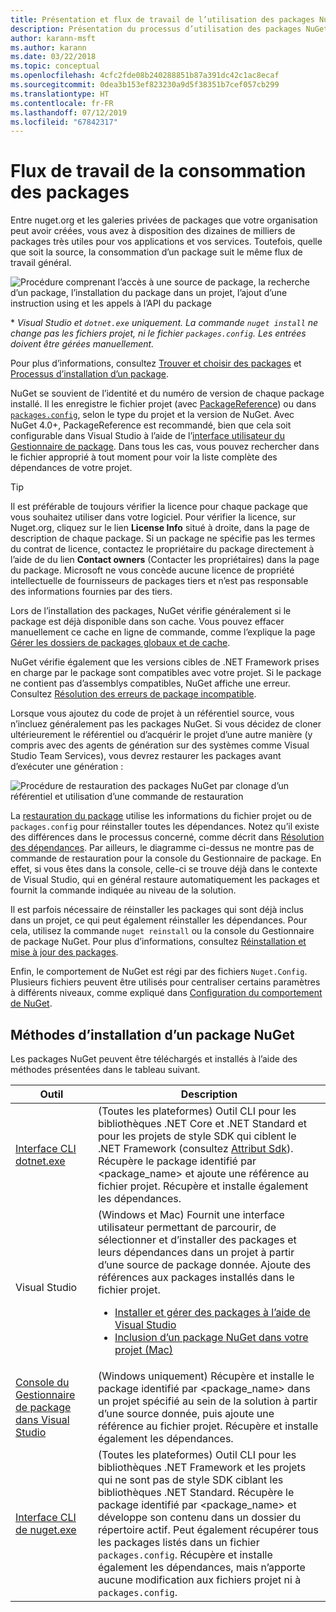 ```yaml
---
title: Présentation et flux de travail de l’utilisation des packages NuGet
description: Présentation du processus d’utilisation des packages NuGet dans un projet et liens vers d’autres parties du processus.
author: karann-msft
ms.author: karann
ms.date: 03/22/2018
ms.topic: conceptual
ms.openlocfilehash: 4cfc2fde08b240288851b87a391dc42c1ac8ecaf
ms.sourcegitcommit: 0dea3b153ef823230a9d5f38351b7cef057cb299
ms.translationtype: HT
ms.contentlocale: fr-FR
ms.lasthandoff: 07/12/2019
ms.locfileid: "67842317"
---
```

# <a name="package-consumption-workflow"></a>Flux de travail de la consommation des packages

Entre nuget.org et les galeries privées de packages que votre organisation peut avoir créées, vous avez à disposition des dizaines de milliers de packages très utiles pour vos applications et vos services. Toutefois, quelle que soit la source, la consommation d’un package suit le même flux de travail général.

![Procédure comprenant l’accès à une source de package, la recherche d’un package, l’installation du package dans un projet, l’ajout d’une instruction using et les appels à l’API du package](media/Overview-01-GeneralFlow.png)

\* _Visual Studio et `dotnet.exe` uniquement. La commande `nuget install` ne change pas les fichiers projet, ni le fichier `packages.config`. Les entrées doivent être gérées manuellement._

Pour plus d’informations, consultez [Trouver et choisir des packages](../consume-packages/finding-and-choosing-packages.md) et [Processus d’installation d’un package](../concepts/package-installation-process.md).

NuGet se souvient de l’identité et du numéro de version de chaque package installé. Il les enregistre le fichier projet (avec [PackageReference](../consume-packages/package-references-in-project-files.md)) ou dans [`packages.config`](../reference/packages-config.md), selon le type du projet et la version de NuGet. Avec NuGet 4.0+, PackageReference est recommandé, bien que cela soit configurable dans Visual Studio à l’aide de l’[interface utilisateur du Gestionnaire de package](../tools/package-manager-ui.md). Dans tous les cas, vous pouvez rechercher dans le fichier approprié à tout moment pour voir la liste complète des dépendances de votre projet.

> [!Tip]
> Il est préférable de toujours vérifier la licence pour chaque package que vous souhaitez utiliser dans votre logiciel. Pour vérifier la licence, sur Nuget.org, cliquez sur le lien **License Info** situé à droite, dans la page de description de chaque package. Si un package ne spécifie pas les termes du contrat de licence, contactez le propriétaire du package directement à l’aide de du lien **Contact owners** (Contacter les propriétaires) dans la page du package. Microsoft ne vous concède aucune licence de propriété intellectuelle de fournisseurs de packages tiers et n’est pas responsable des informations fournies par des tiers.

Lors de l’installation des packages, NuGet vérifie généralement si le package est déjà disponible dans son cache. Vous pouvez effacer manuellement ce cache en ligne de commande, comme l’explique la page [Gérer les dossiers de packages globaux et de cache](../consume-packages/managing-the-global-packages-and-cache-folders.md).

NuGet vérifie également que les versions cibles de .NET Framework prises en charge par le package sont compatibles avec votre projet. Si le package ne contient pas d’assemblys compatibles, NuGet affiche une erreur. Consultez [Résolution des erreurs de package incompatible](dependency-resolution.md#resolving-incompatible-package-errors).

Lorsque vous ajoutez du code de projet à un référentiel source, vous n’incluez généralement pas les packages NuGet. Si vous décidez de cloner ultérieurement le référentiel ou d’acquérir le projet d’une autre manière (y compris avec des agents de génération sur des systèmes comme Visual Studio Team Services), vous devrez restaurer les packages avant d’exécuter une génération :

![Procédure de restauration des packages NuGet par clonage d’un référentiel et utilisation d’une commande de restauration](media/Overview-02-RestoreFlow.png)

La [restauration du package](../consume-packages/package-restore.md) utilise les informations du fichier projet ou de `packages.config` pour réinstaller toutes les dépendances. Notez qu’il existe des différences dans le processus concerné, comme décrit dans [Résolution des dépendances](../consume-packages/dependency-resolution.md). Par ailleurs, le diagramme ci-dessus ne montre pas de commande de restauration pour la console du Gestionnaire de package. En effet, si vous êtes dans la console, celle-ci se trouve déjà dans le contexte de Visual Studio, qui en général restaure automatiquement les packages et fournit la commande indiquée au niveau de la solution.

Il est parfois nécessaire de réinstaller les packages qui sont déjà inclus dans un projet, ce qui peut également réinstaller les dépendances. Pour cela, utilisez la commande `nuget reinstall` ou la console du Gestionnaire de package NuGet. Pour plus d’informations, consultez [Réinstallation et mise à jour des packages](../consume-packages/reinstalling-and-updating-packages.md).

Enfin, le comportement de NuGet est régi par des fichiers `Nuget.Config`. Plusieurs fichiers peuvent être utilisés pour centraliser certains paramètres à différents niveaux, comme expliqué dans [Configuration du comportement de NuGet](../consume-packages/configuring-nuget-behavior.md).

## <a name="ways-to-install-a-nuget-package"></a>Méthodes d’installation d’un package NuGet

Les packages NuGet peuvent être téléchargés et installés à l’aide des méthodes présentées dans le tableau suivant.

| Outil | Description |
| --- | --- |
| [Interface CLI dotnet.exe](install-use-packages-dotnet-cli.md) | (Toutes les plateformes) Outil CLI pour les bibliothèques .NET Core et .NET Standard et pour les projets de style SDK qui ciblent le .NET Framework (consultez [Attribut Sdk](/dotnet/core/tools/csproj#additions)). Récupère le package identifié par \<package_name\> et ajoute une référence au fichier projet. Récupère et installe également les dépendances. |
| Visual Studio | (Windows et Mac) Fournit une interface utilisateur permettant de parcourir, de sélectionner et d’installer des packages et leurs dépendances dans un projet à partir d’une source de package donnée. Ajoute des références aux packages installés dans le fichier projet.<ul><li>[Installer et gérer des packages à l’aide de Visual Studio](../tools/package-manager-ui.md)</li><li>[Inclusion d’un package NuGet dans votre projet (Mac)](/visualstudio/mac/nuget-walkthrough)</li></ul> |
| [Console du Gestionnaire de package dans Visual Studio](../tools/package-manager-console.md) | (Windows uniquement) Récupère et installe le package identifié par \<package_name\> dans un projet spécifié au sein de la solution à partir d’une source donnée, puis ajoute une référence au fichier projet. Récupère et installe également les dépendances. |
| [Interface CLI de nuget.exe](install-use-packages-dotnet-cli.md) | (Toutes les plateformes) Outil CLI pour les bibliothèques .NET Framework et les projets qui ne sont pas de style SDK ciblant les bibliothèques .NET Standard. Récupère le package identifié par \<package_name\> et développe son contenu dans un dossier du répertoire actif. Peut également récupérer tous les packages listés dans un fichier `packages.config`. Récupère et installe également les dépendances, mais n’apporte aucune modification aux fichiers projet ni à `packages.config`. |
